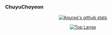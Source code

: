 ### ChuyuChoyeon
<center>

[![Anurag's github stats](https://github-readme-stats.vercel.app/api?username=ChoyeonChern&theme=radical)](https://github.com/ChuyuChoyeon/ChuyuChoyeon)

[![Top Langs](https://github-readme-stats.vercel.app/api/top-langs/?username=ChoyeonChern)](https://github.com/Choyeon/ChuyuChoyeon)


</center>
